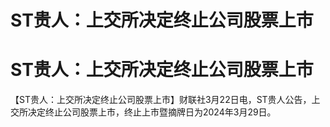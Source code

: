 # ST贵人：上交所决定终止公司股票上市

# ST贵人：上交所决定终止公司股票上市

【ST贵人：上交所决定终止公司股票上市】财联社3月22日电，ST贵人公告，上交所决定终止公司股票上市，终止上市暨摘牌日为2024年3月29日。


